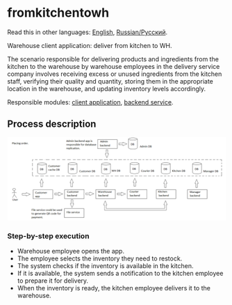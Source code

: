 # fromkitchentowh

Read this in other languages: [English](fromkitchentowh.md), [Russian/Русский](fromkitchentowh.ru.md). 

Warehouse client application: deliver from kitchen to WH.

The scenario responsible for delivering products and ingredients from the kitchen to the warehouse by warehouse employees in the delivery service company involves receiving excess or unused ingredients from the kitchen staff, verifying their quality and quantity, storing them in the appropriate location in the warehouse, and updating inventory levels accordingly.

Responsible modules: [client application](../../frontend/warehouseclient.md), [backend service](../../backend/warehousebackend.md).

## Process description

![placing_order_overall](../../img/placing_order_overall.png)

### Step-by-step execution

- Warehouse employee opens the app.
- The employee selects the inventory they need to restock.
- The system checks if the inventory is available in the kitchen.
- If it is available, the system sends a notification to the kitchen employee to prepare it for delivery.
- When the inventory is ready, the kitchen employee delivers it to the warehouse.
